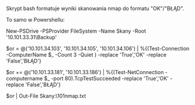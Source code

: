 Skrypt bash formatuje wyniki skanowania nmap do formatu "OK"/"BŁĄD".

To samo w Powershellu:

New-PSDrive -PSProvider FileSystem -Name Skany -Root '10.101.33.31\Backup'

$or = @('10.101.34.103', '10.101.34.105', '10.101.34.106') | %{(Test-Connection -ComputerName $_ -Count 3 -Quiet ) -replace 'True','OK' -replace 'False','BŁĄD'}

$or += @('10.101.33.181', '10.101.33.186') |  %{(Test-NetConnection -computername $_ -port 80).TcpTestSucceeded -replace 'True','OK' -replace 'False','BŁĄD'}

$or | Out-File Skany:\101nmap.txt
